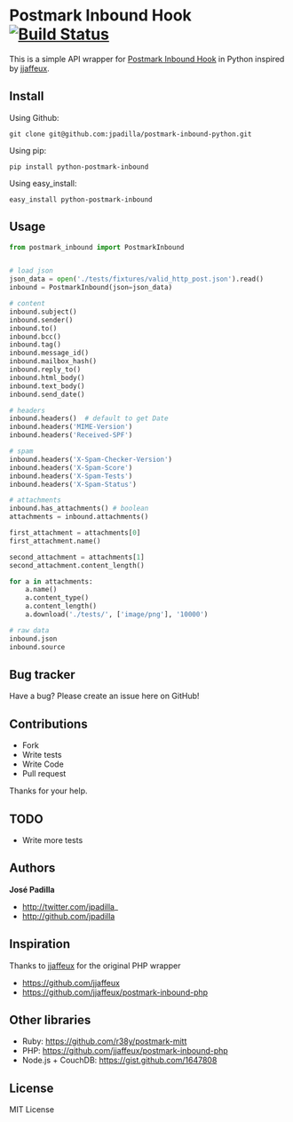 Postmark Inbound Hook [![Build Status](https://travis-ci.org/jpadilla/postmark-inbound-python.png?branch=master)](https://travis-ci.org/jpadilla/postmark-inbound-python)
=====================

This is a simple API wrapper for [Postmark Inbound Hook](http://developer.postmarkapp.com/developer-inbound.html)
in Python inspired by [jjaffeux](https://github.com/jjaffeux/postmark-inbound-php).

## Install

Using Github:

```
git clone git@github.com:jpadilla/postmark-inbound-python.git
```

Using pip:

```
pip install python-postmark-inbound
```

Using easy_install:

```
easy_install python-postmark-inbound
```


Usage
-----

``` python
from postmark_inbound import PostmarkInbound


# load json
json_data = open('./tests/fixtures/valid_http_post.json').read()
inbound = PostmarkInbound(json=json_data)

# content
inbound.subject()
inbound.sender()
inbound.to()
inbound.bcc()
inbound.tag()
inbound.message_id()
inbound.mailbox_hash()
inbound.reply_to()
inbound.html_body()
inbound.text_body()
inbound.send_date()

# headers
inbound.headers()  # default to get Date
inbound.headers('MIME-Version')
inbound.headers('Received-SPF')

# spam
inbound.headers('X-Spam-Checker-Version')
inbound.headers('X-Spam-Score')
inbound.headers('X-Spam-Tests')
inbound.headers('X-Spam-Status')

# attachments
inbound.has_attachments() # boolean
attachments = inbound.attachments()

first_attachment = attachments[0]
first_attachment.name()

second_attachment = attachments[1]
second_attachment.content_length()

for a in attachments:
	a.name()
	a.content_type()
	a.content_length()
	a.download('./tests/', ['image/png'], '10000')

# raw data
inbound.json
inbound.source
```

Bug tracker
-----------

Have a bug? Please create an issue here on GitHub!


Contributions
-------------

* Fork
* Write tests
* Write Code
* Pull request

Thanks for your help.


TODO
----

* Write more tests


Authors
-------

**José Padilla**

+ http://twitter.com/jpadilla_
+ http://github.com/jpadilla

Inspiration
-----------

Thanks to [jjaffeux](https://github.com/jjaffeux/) for the original PHP wrapper

+ https://github.com/jjaffeux
+ https://github.com/jjaffeux/postmark-inbound-php


Other libraries
---------------

+ Ruby: https://github.com/r38y/postmark-mitt
+ PHP: https://github.com/jjaffeux/postmark-inbound-php
+ Node.js + CouchDB: https://gist.github.com/1647808

License
---------------------

MIT License
